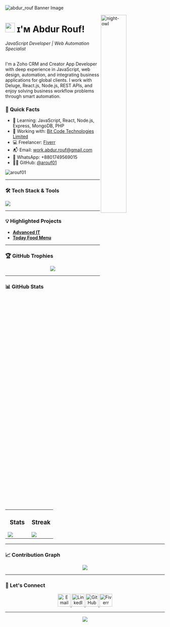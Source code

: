 <!--Banner-->
![abdur_rouf Banner Image](https://i.ibb.co/gMnY5zW8/Abdur-Rouf-Github-Banner.png)

<!--Night Owl image-->
<div>
  <img align="right" width="40%" src="https://owlbertsio-resized.s3.amazonaws.com/Popper.psd.full.png" alt="night-owl">
</div>

<!--Header Name-->
# <img src="https://emojis.slackmojis.com/emojis/images/1531849430/4246/blob-sunglasses.gif?1531849430" width="30"/> ɪ'ᴍ Abdur Rouf!

_JavaScript Developer | Web Automation Specialist_  
<br />

<!--Start Intro-->
<p align="left">
I'm a Zoho CRM and Creator App Developer with deep experience in JavaScript, web design, automation, and integrating business applications for global clients. I work with Deluge, React.js, Node.js, REST APIs, and enjoy solving business workflow problems through smart automation.
</p>

### 🚀 Quick Facts
- 🌱 Learning: JavaScript, React, Node.js, Express, MongoDB, PHP
- 🔗 Working with: [Bit Code Technologies Limited](https://bitcode.pro/)
- 💻 Freelancer: [Fiverr](https://www.fiverr.com/dev_abdur_rouf)
- 📬 Email: work.abdur.rouf@gmail.com
- 📱 WhatsApp: +8801749569015
- 🧑‍💻 GitHub: [@arouf01](https://github.com/arouf01)

<!--Profile Count Badge-->
<p align="left">
  <img src="https://komarev.com/ghpvc/?username=arouf01&label=Profile%20views&color=770677&style=for-the-badge&logo=star" alt="arouf01" />
</p>

---


### 🛠️ Tech Stack & Tools
<p align="left">
  <img src="https://skillicons.dev/icons?i=js,react,nodejs,express,mongodb,php,html,css,tailwind,bootstrap,github,vscode" />
</p>

---

### 💡 Highlighted Projects
<ul>
  <li><a href="http://advanced-it.top/" target="_blank"><strong>Advanced IT</strong></a></li>
  <li><a href="https://todayfoodmenu.web.app/" target="_blank"><strong>Today Food Menu</strong></a></li>
</ul>

---

### 🏆 GitHub Trophies
<p align="center">
  <img src="https://github-profile-trophy.vercel.app/?username=arouf01&no-bg=true&row=2&column=6&theme=monokai" />
</p>

---

### 📊 GitHub Stats
<table width="100%">
  <tr>
    <td width="50%">
      <h3 align="center">Stats</h3>
      <img src="https://github-readme-stats.vercel.app/api?username=arouf01&show_icons=true&theme=nightowl"/>
    </td>
    <td width="50%">
      <h3 align="center">Streak</h3>
      <img src="https://streak-stats.demolab.com?user=arouf01&theme=nightowl"/>
    </td>
  </tr>
</table>

---

### 📈 Contribution Graph
<div align="center">
  <img src="https://github-readme-activity-graph.vercel.app/graph?username=arouf01&bg_color=220a28&color=ffffff&line=c56a90&point=ffeb95&area=false" />
</div>

---

### 🤝 Let's Connect
<div align="center">
  <a href="mailto:work.abdur.rouf@gmail.com" target="_blank">
    <img src="https://cdn-icons-png.flaticon.com/128/5968/5968534.png" width="40" alt="Email" />
  </a>
  <a href="https://www.linkedin.com/in/abdur-rouf-ar/" target="_blank">
    <img src="https://cdn-icons-png.flaticon.com/128/174/174857.png" width="40" alt="LinkedIn" />
  </a>
  <a href="https://github.com/arouf01" target="_blank">
    <img src="https://cdn-icons-png.flaticon.com/128/733/733553.png" width="40" alt="GitHub" />
  </a>
  <a href="https://www.fiverr.com/dev_abdur_rouf" target="_blank">
    <img src="https://i.ibb.co/Cp4W7x5r/fiverr-removebg-preview.png" width="40" alt="Fiverr" />
  </a>
</div>

---

<!--Footer-->
<p align="center">
  <img src="https://capsule-render.vercel.app/api?type=waving&color=8200DB&height=65&section=footer" />
</p>

